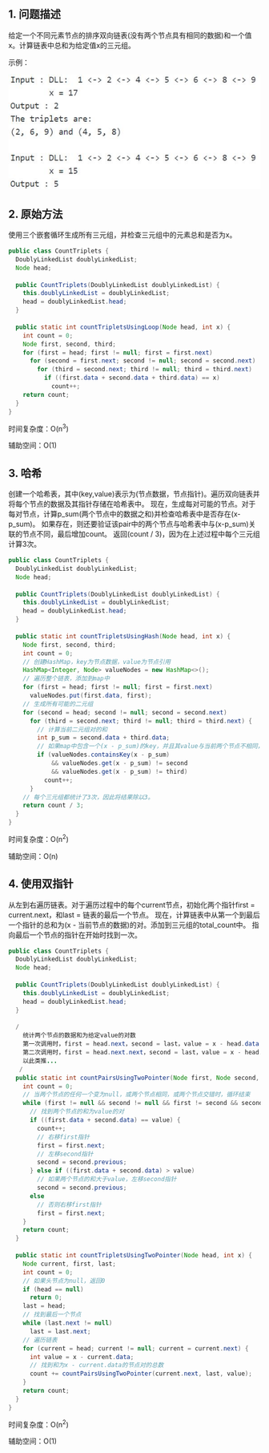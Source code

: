## 1. 问题描述

给定一个不同元素节点的排序双向链表(没有两个节点具有相同的数据)和一个值x。计算链表中总和为给定值x的三元组。

示例：

<img src="../assets/CountTriplets_InSortedDoublyLinkedList.png">

## 2. 原始方法

使用三个嵌套循环生成所有三元组，并检查三元组中的元素总和是否为x。

```java
public class CountTriplets {
  DoublyLinkedList doublyLinkedList;
  Node head;

  public CountTriplets(DoublyLinkedList doublyLinkedList) {
    this.doublyLinkedList = doublyLinkedList;
    head = doublyLinkedList.head;
  }

  public static int countTripletsUsingLoop(Node head, int x) {
    int count = 0;
    Node first, second, third;
    for (first = head; first != null; first = first.next)
      for (second = first.next; second != null; second = second.next)
        for (third = second.next; third != null; third = third.next)
          if ((first.data + second.data + third.data) == x)
            count++;
    return count;
  }
}
```

时间复杂度：O(n<sup>3</sup>)

辅助空间：O(1)

## 3. 哈希

创建一个哈希表，其中(key,value)表示为(节点数据，节点指针)。遍历双向链表并将每个节点的数据及其指针存储在哈希表中。
现在，生成每对可能的节点。对于每对节点，计算p_sum(两个节点中的数据之和)并检查哈希表中是否存在(x-p_sum)。
如果存在，则还要验证该pair中的两个节点与哈希表中与(x-p_sum)关联的节点不同，最后增加count。
返回(count / 3)，因为在上述过程中每个三元组计算3次。

```java
public class CountTriplets {
  DoublyLinkedList doublyLinkedList;
  Node head;

  public CountTriplets(DoublyLinkedList doublyLinkedList) {
    this.doublyLinkedList = doublyLinkedList;
    head = doublyLinkedList.head;
  }

  public static int countTripletsUsingHash(Node head, int x) {
    Node first, second, third;
    int count = 0;
    // 创建HashMap，key为节点数据，value为节点引用
    HashMap<Integer, Node> valueNodes = new HashMap<>();
    // 遍历整个链表，添加到map中
    for (first = head; first != null; first = first.next)
      valueNodes.put(first.data, first);
    // 生成所有可能的二元组
    for (second = head; second != null; second = second.next)
      for (third = second.next; third != null; third = third.next) {
        // 计算当前二元组对的和
        int p_sum = second.data + third.data;
        // 如果map中包含一个(x - p_sum)的key，并且其value与当前两个节点不相同，count++。
        if (valueNodes.containsKey(x - p_sum)
            && valueNodes.get(x - p_sum) != second
            && valueNodes.get(x - p_sum) != third)
          count++;
      }
    // 每个三元组都统计了3次，因此将结果除以3。
    return count / 3;
  }
}
```

时间复杂度：O(n<sup>2</sup>)

辅助空间：O(n)

## 4. 使用双指针

从左到右遍历链表。对于遍历过程中的每个current节点，初始化两个指针first = current.next，和last = 链表的最后一个节点。
现在，计算链表中从第一个到最后一个指针的总和为(x - 当前节点的数据)的对。添加到三元组的total_count中。
指向最后一个节点的指针在开始时找到一次。

```java
public class CountTriplets {
  DoublyLinkedList doublyLinkedList;
  Node head;

  public CountTriplets(DoublyLinkedList doublyLinkedList) {
    this.doublyLinkedList = doublyLinkedList;
    head = doublyLinkedList.head;
  }

  /
    统计两个节点的数据和为给定value的对数
    第一次调用时，first = head.next，second = last，value = x - head.data
    第二次调用时，first = head.next.next，second = last，value = x - head.next.data
    以此类推...
   /
  public static int countPairsUsingTwoPointer(Node first, Node second, int value) {
    int count = 0;
    // 当两个节点的任何一个变为null，或两个节点相同，或两个节点交错时，循环结束
    while (first != null && second != null && first != second && second.next != first) {
      // 找到两个节点的和为value的对
      if ((first.data + second.data) == value) {
        count++;
        // 右移first指针
        first = first.next;
        // 左移second指针
        second = second.previous;
      } else if ((first.data + second.data) > value)
        // 如果两个节点的和大于value，左移second指针
        second = second.previous;
      else
        // 否则右移first指针
        first = first.next;
    }
    return count;
  }

  public static int countTripletsUsingTwoPointer(Node head, int x) {
    Node current, first, last;
    int count = 0;
    // 如果头节点为null，返回0
    if (head == null)
      return 0;
    last = head;
    // 找到最后一个节点
    while (last.next != null)
      last = last.next;
    // 遍历链表
    for (current = head; current != null; current = current.next) {
      int value = x - current.data;
      // 找到和为x - current.data的节点对的总数
      count += countPairsUsingTwoPointer(current.next, last, value);
    }
    return count;
  }
}
```

时间复杂度：O(n<sup>2</sup>)

辅助空间：O(1)
